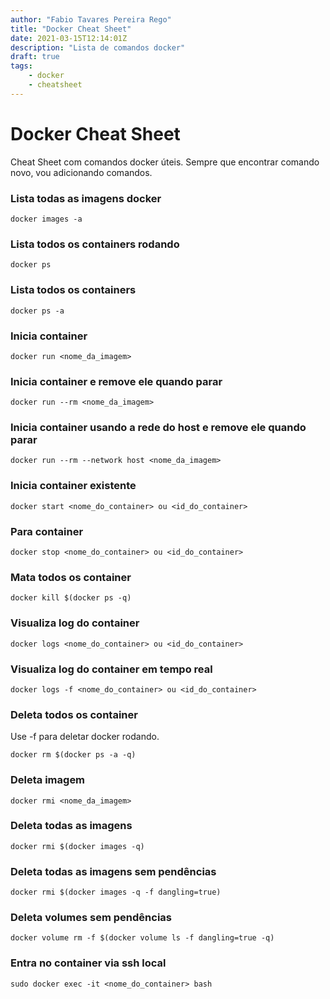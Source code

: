 ```yaml
---
author: "Fabio Tavares Pereira Rego"
title: "Docker Cheat Sheet"
date: 2021-03-15T12:14:01Z
description: "Lista de comandos docker"
draft: true
tags:
    - docker
    - cheatsheet
---
```


# Docker Cheat Sheet

Cheat Sheet com comandos docker úteis.
Sempre que encontrar comando novo, vou adicionando comandos.


### Lista todas as imagens docker
```shell
docker images -a
```

### Lista todos os containers rodando
```shell
docker ps
```

### Lista todos os containers
```shell
docker ps -a
```

### Inicia container
```shell
docker run <nome_da_imagem>
```

### Inicia container e remove ele quando parar
```shell
docker run --rm <nome_da_imagem>
```

### Inicia container usando a rede do host e remove ele quando parar
```shell
docker run --rm --network host <nome_da_imagem>
```

### Inicia container existente
```shell
docker start <nome_do_container> ou <id_do_container>
```

### Para container
```shell
docker stop <nome_do_container> ou <id_do_container>
```

### Mata todos os container
```shell
docker kill $(docker ps -q)
```

### Visualiza log do container
```shell
docker logs <nome_do_container> ou <id_do_container>
```

### Visualiza log do container em tempo real
```shell
docker logs -f <nome_do_container> ou <id_do_container>
```

### Deleta todos os container
Use -f para deletar docker rodando.
```shell
docker rm $(docker ps -a -q)
```

### Deleta imagem
```shell
docker rmi <nome_da_imagem>
```

### Deleta todas as imagens
```shell
docker rmi $(docker images -q)
```

### Deleta todas as imagens sem pendências
```shell
docker rmi $(docker images -q -f dangling=true)
```

### Deleta volumes sem pendências
```shell
docker volume rm -f $(docker volume ls -f dangling=true -q)
```

### Entra no container via ssh local
```shell
sudo docker exec -it <nome_do_container> bash
```